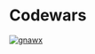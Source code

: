 # Codewars

[![**gnawx**](https://www.codewars.com/users/gnawx/badges/large?sanitize=true)](https://www.codewars.com/users/gnawx)
